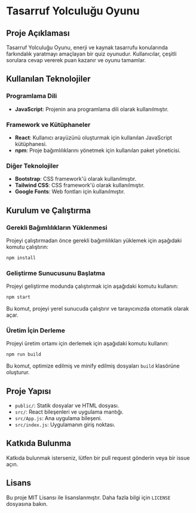 # Tasarruf Yolculuğu Oyunu

## Proje Açıklaması
Tasarruf Yolculuğu Oyunu, enerji ve kaynak tasarrufu konularında farkındalık yaratmayı amaçlayan bir quiz oyunudur. Kullanıcılar, çeşitli sorulara cevap vererek puan kazanır ve oyunu tamamlar.

## Kullanılan Teknolojiler

### Programlama Dili
- **JavaScript**: Projenin ana programlama dili olarak kullanılmıştır.

### Framework ve Kütüphaneler
- **React**: Kullanıcı arayüzünü oluşturmak için kullanılan JavaScript kütüphanesi.
- **npm**: Proje bağımlılıklarını yönetmek için kullanılan paket yöneticisi.

### Diğer Teknolojiler
- **Bootstrap**: CSS framework'ü olarak kullanılmıştır.
- **Tailwind CSS**: CSS framework'ü olarak kullanılmıştır.
- **Google Fonts**: Web fontları için kullanılmıştır.

## Kurulum ve Çalıştırma

### Gerekli Bağımlılıkların Yüklenmesi
Projeyi çalıştırmadan önce gerekli bağımlılıkları yüklemek için aşağıdaki komutu çalıştırın:
```sh
npm install
```

### Geliştirme Sunucusunu Başlatma
Projeyi geliştirme modunda çalıştırmak için aşağıdaki komutu kullanın:
```sh
npm start
```
Bu komut, projeyi yerel sunucuda çalıştırır ve tarayıcınızda otomatik olarak açar.

### Üretim İçin Derleme
Projeyi üretim ortamı için derlemek için aşağıdaki komutu kullanın:
```sh
npm run build
```
Bu komut, optimize edilmiş ve minify edilmiş dosyaları `build` klasörüne oluşturur.

## Proje Yapısı
- `public/`: Statik dosyalar ve HTML dosyası.
- `src/`: React bileşenleri ve uygulama mantığı.
- `src/App.js`: Ana uygulama bileşeni.
- `src/index.js`: Uygulamanın giriş noktası.

## Katkıda Bulunma
Katkıda bulunmak isterseniz, lütfen bir pull request gönderin veya bir issue açın.

## Lisans
Bu proje MIT Lisansı ile lisanslanmıştır. Daha fazla bilgi için `LICENSE` dosyasına bakın.